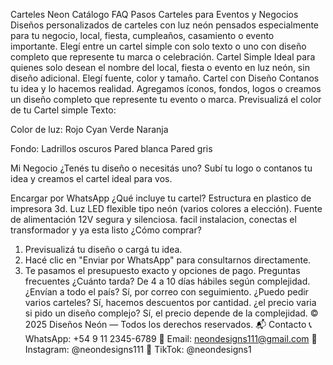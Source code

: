 Carteles Neon
Catálogo
FAQ
Pasos
Carteles para Eventos y Negocios
Diseños personalizados de carteles con luz neón pensados especialmente para tu negocio, local, fiesta, cumpleaños, casamiento o evento importante. Elegí entre un cartel simple con solo texto o uno con diseño completo que represente tu marca o celebración.
Cartel Simple
Ideal para quienes solo desean el nombre del local, fiesta o evento en luz neón, sin diseño adicional. Elegí fuente, color y tamaño.
Cartel con Diseño
Contanos tu idea y lo hacemos realidad. Agregamos íconos, fondos, logos o creamos un diseño completo que represente tu evento o marca.
Previsualizá el color de tu Cartel simple
Texto:

Color de luz:
          Rojo
          Cyan
          Verde
          Naranja
        
Fondo:
          Ladrillos oscuros
          Pared blanca
          Pared gris
        
Mi Negocio
¿Tenés tu diseño o necesitás uno?
Subí tu logo o contanos tu idea y creamos el cartel ideal para vos.

Encargar por WhatsApp
¿Qué incluye tu cartel?
		Estructura en plastico de impresora 3d.
		Luz LED flexible tipo neón (varios colores a elección).
		Fuente de alimentación 12V segura y silenciosa.
		facil instalacion, conectas el transformador y ya esta listo
¿Cómo comprar?
1. Previsualizá tu diseño o cargá tu idea.
2. Hacé clic en "Enviar por WhatsApp" para consultarnos directamente.
3. Te pasamos el presupuesto exacto y opciones de pago.
Preguntas frecuentes
¿Cuánto tarda? De 4 a 10 días hábiles según complejidad.
¿Envían a todo el país? Sí, por correo con seguimiento.
¿Puedo pedir varios carteles? Sí, hacemos descuentos por cantidad.
¿el precio varia si pido un diseño complejo? Sí, el precio depende de la complejidad.
© 2025 Diseños Neón — Todos los derechos reservados.
📬 Contacto
📞 WhatsApp: +54 9 11 2345-6789
📧 Email: neondesigns111@gmail.com
📸 Instagram: @neondesigns111
🎵 TikTok: @neondesigns1
